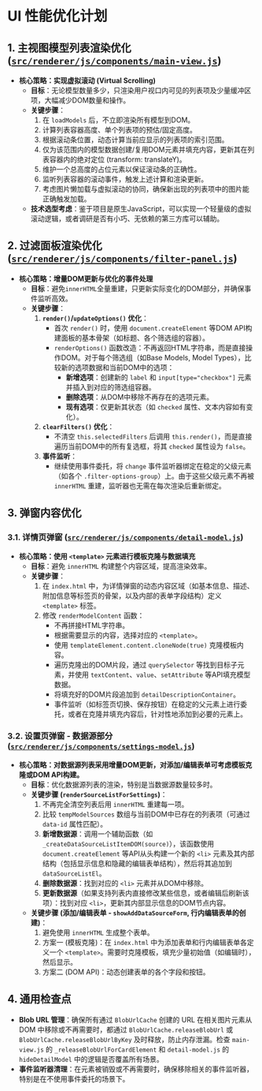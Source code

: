# UI 性能优化计划

## 1. 主视图模型列表渲染优化 ([`src/renderer/js/components/main-view.js`](src/renderer/js/components/main-view.js))

*   **核心策略：实现虚拟滚动 (Virtual Scrolling)**
    *   **目标**：无论模型数量多少，只渲染用户视口内可见的列表项及少量缓冲区项，大幅减少DOM数量和操作。
    *   **关键步骤**：
        1.  在 `loadModels` 后，不立即渲染所有模型到DOM。
        2.  计算列表容器高度、单个列表项的预估/固定高度。
        3.  根据滚动条位置，动态计算当前应显示的列表项的索引范围。
        4.  仅为该范围内的模型数据创建/复用DOM元素并填充内容，更新其在列表容器内的绝对定位 (transform: translateY)。
        5.  维护一个总高度的占位元素以保证滚动条的正确性。
        6.  监听列表容器的滚动事件，触发上述计算和渲染更新。
        7.  考虑图片懒加载与虚拟滚动的协同，确保新出现的列表项中的图片能正确触发加载。
    *   **技术选型考虑**：鉴于项目是原生JavaScript，可以实现一个轻量级的虚拟滚动逻辑，或者调研是否有小巧、无依赖的第三方库可以辅助。

## 2. 过滤面板渲染优化 ([`src/renderer/js/components/filter-panel.js`](src/renderer/js/components/filter-panel.js))

*   **核心策略：增量DOM更新与优化的事件处理**
    *   **目标**：避免`innerHTML`全量重建，只更新实际变化的DOM部分，并确保事件监听高效。
    *   **关键步骤**：
        1.  **`render()`/`updateOptions()` 优化**：
            *   首次 `render()` 时，使用 `document.createElement` 等DOM API构建面板的基本骨架（如标题、各个筛选组的容器）。
            *   `renderOptions()` 函数改造：不再返回HTML字符串，而是直接操作DOM。对于每个筛选组（如Base Models, Model Types），比较新的选项数据和当前DOM中的选项：
                *   **新增选项**：创建新的 `label` 和 `input[type="checkbox"]` 元素并插入到对应的筛选组容器。
                *   **删除选项**：从DOM中移除不再存在的选项元素。
                *   **现有选项**：仅更新其状态（如 `checked` 属性、文本内容如有变化）。
        2.  **`clearFilters()` 优化**：
            *   不清空 `this.selectedFilters` 后调用 `this.render()`，而是直接遍历当前DOM中的所有复选框，将其 `checked` 属性设为 `false`。
        3.  **事件监听**：
            *   继续使用事件委托，将 `change` 事件监听器绑定在稳定的父级元素（如各个 `.filter-options-group`）上。由于这些父级元素不再被 `innerHTML` 重建，监听器也无需在每次渲染后重新绑定。

## 3. 弹窗内容优化

### 3.1. 详情页弹窗 ([`src/renderer/js/components/detail-model.js`](src/renderer/js/components/detail-model.js))

*   **核心策略：使用 `<template>` 元素进行模板克隆与数据填充**
    *   **目标**：避免 `innerHTML` 构建整个内容区域，提高渲染效率。
    *   **关键步骤**：
        1.  在 `index.html` 中，为详情弹窗的动态内容区域（如基本信息、描述、附加信息等标签页的骨架，以及内部的表单字段结构）定义 `<template>` 标签。
        2.  修改 `renderModelContent` 函数：
            *   不再拼接HTML字符串。
            *   根据需要显示的内容，选择对应的 `<template>`。
            *   使用 `templateElement.content.cloneNode(true)` 克隆模板内容。
            *   遍历克隆出的DOM片段，通过 `querySelector` 等找到目标子元素，并使用 `textContent`、`value`、`setAttribute` 等API填充模型数据。
            *   将填充好的DOM片段追加到 `detailDescriptionContainer`。
            *   事件监听（如标签页切换、保存按钮）在稳定的父元素上进行委托，或者在克隆并填充内容后，针对性地添加到必要的元素上。

### 3.2. 设置页弹窗 - 数据源部分 ([`src/renderer/js/components/settings-model.js`](src/renderer/js/components/settings-model.js))

*   **核心策略：对数据源列表采用增量DOM更新，对添加/编辑表单可考虑模板克隆或DOM API构建。**
    *   **目标**：优化数据源列表的渲染，特别是当数据源数量较多时。
    *   **关键步骤 (`renderSourceListForSettings`)**：
        1.  不再完全清空列表后用 `innerHTML` 重建每一项。
        2.  比较 `tempModelSources` 数组与当前DOM中已存在的列表项（可通过 `data-id` 属性匹配）。
        3.  **新增数据源**：调用一个辅助函数（如 `_createDataSourceListItemDOM(source)`），该函数使用 `document.createElement` 等API从头构建一个新的 `<li>` 元素及其内部结构（包括显示信息和隐藏的编辑表单结构），然后将其追加到 `dataSourceListEl`。
        4.  **删除数据源**：找到对应的 `<li>` 元素并从DOM中移除。
        5.  **更新数据源**（如果支持列表内直接修改某些信息，或者编辑后刷新该项）：找到对应 `<li>`，更新其内部显示信息的DOM节点内容。
    *   **关键步骤 (添加/编辑表单 - `showAddDataSourceForm`, 行内编辑表单的创建)**：
        1.  避免使用 `innerHTML` 生成整个表单。
        2.  方案一 (模板克隆)：在 `index.html` 中为添加表单和行内编辑表单各定义一个 `<template>`。需要时克隆模板，填充少量初始值（如编辑时），然后显示。
        3.  方案二 (DOM API)：动态创建表单的各个字段和按钮。

## 4. 通用检查点

*   **Blob URL 管理**：确保所有通过 `BlobUrlCache` 创建的 URL 在相关图片元素从 DOM 中移除或不再需要时，都通过 `BlobUrlCache.releaseBlobUrl` 或 `BlobUrlCache.releaseBlobUrlByKey` 及时释放，防止内存泄漏。检查 `main-view.js` 的 `_releaseBlobUrlForCardElement` 和 `detail-model.js` 的 `hideDetailModel` 中的逻辑是否覆盖所有场景。
*   **事件监听器清理**：在元素被销毁或不再需要时，确保移除相关的事件监听器，特别是在不使用事件委托的场景下。